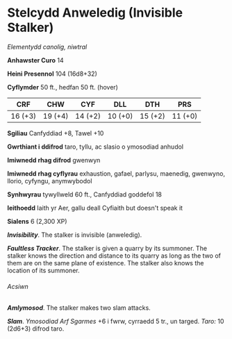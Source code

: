 # Stelcydd Anweledig (Invisible Stalker)

*Elementydd canolig, niwtral*

**Anhawster Curo** 14

**Heini Presennol** 104 (16d8+32)

**Cyflymder** 50 ft., hedfan 50 ft. (hover)

| CRF     | CHW     | CYF     | DLL     | DTH     | PRS     |
|---------|---------|---------|---------|---------|---------|
| 16 (+3) | 19 (+4) | 14 (+2) | 10 (+0) | 15 (+2) | 11 (+0) |

**Sgiliau** Canfyddiad +8, Tawel +10

**Gwrthiant i ddifrod** taro, tyllu, ac slasio o ymosodiad anhudol

**Imiwnedd rhag difrod** gwenwyn

**Imiwnedd rhag cyflyrau** exhaustion, gafael, parlysu, maenedig, gwenwyno, llorio, cyfyngu, anymwybodol

**Synhwyrau** tywyllweld 60 ft., Canfyddiad goddefol 18

**Ieithoedd** Iaith yr Aer, gallu deall Cyfiaith but doesn't speak it

**Sialens** 6 (2,300 XP)

***Invisibility***. The stalker is invisible (anweledig).

***Faultless Tracker***. The stalker is given a quarry by its summoner. The stalker knows the direction and distance to its quarry as long as the two of them are on the same plane of existence. The stalker also knows the location of its summoner.

###### Acsiwn

***Amlymosod***. The stalker makes two slam attacks.

***Slam***. *Ymosodiad Arf Sgarmes* +6 i fwrw, cyrraedd 5 tr., un targed. *Taro:* 10 (2d6+3) difrod taro.